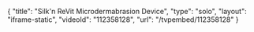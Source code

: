 {
    "title": "Silk'n ReVit Microdermabrasion Device",
    "type": "solo",
    "layout": "iframe-static",
    "videoId": "112358128",
    "url": "\/tvpembed\/112358128"
}